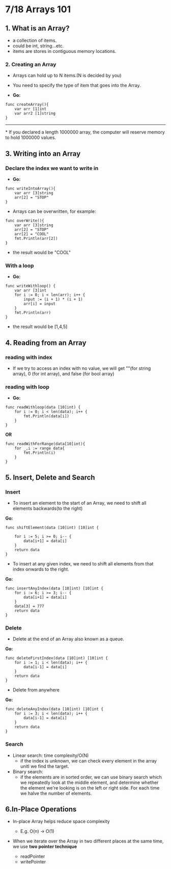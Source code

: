 # 7/18 Arrays 101

## 1. What is an Array?

- a collection of items.
- could be int, string...etc.
- items are stores in contiguous memory locations.

### 2. Creating an Array

- Arrays can hold up to N items.(N is decided by you)
- You need to specify the type of item that goes into the Array.

- **Go:**

```
func createArray(){
    var arr [1]int
    var arr2 [1]string
}
```

<hr/>
* If you declared a length 1000000 array, the computer will reserve memory to hold 1000000 values.

## 3. Writing into an Array

### Declare the index we want to write in

- **Go:**

```
func writeIntoArray(){
    var arr [3]string
    arr[2] = "STOP"
}
```

- Arrays can be overwritten, for example:

```
func overWrite(){
    var arr [3]string
    arr[2] = "STOP"
    arr[2] = "COOL"
    fmt.Println(arr[2])
}
```

- the result would be "COOL"

### With a loop

- **Go:**

```
func writeWithloop() {
	var arr [3]int
	for i := 0; i < len(arr); i++ {
		input := (i + 1) * (i + 1)
		arr[i] = input
	}
	fmt.Println(arr)
}
```

- the result would be [1,4,5]

## 4. Reading from an Array

### reading with index

- If we try to access an index with no value, we will get ""(for string array), 0 (for int array), and false (for bool array)

### reading with loop

- **Go:**

```
func readWithloop(data [10]int) {
	for i := 0; i < len(data); i++ {
		fmt.Println(data[i])
	}
}
```

**OR**

```
func readWithForRange(data[10]int){
    for _,i := range data{
        fmt.Println(i)
    }
}
```

## 5. Insert, Delete and Search

### Insert

- To insert an element to the start of an Array, we need to shift all elements backwards(to the right)

**Go:**

```
func shiftElement(data [10]int) [10]int {

	for i := 5; i >= 0; i-- {
		data[i+1] = data[i]
	}
	return data
}

```

- To insert at any given index, we need to shift all elements from that index onwards to the right.

**Go:**

```
func insertAnyIndex(data [10]int) [10]int {
	for i := 6; i >= 3; i-- {
		data[i+1] = data[i]
	}
	data[3] = 777
	return data
}
```

### Delete

- Delete at the end of an Array also known as a queue.

**Go:**

```
func deleteFirstIndex(data [10]int) [10]int {
	for i := 1; i < len(data); i++ {
		data[i-1] = data[i]
	}
	return data
}
```

- Delete from anywhere

**Go:**

```
func deleteAnyIndex(data [10]int) [10]int {
	for i := 3; i < len(data); i++ {
		data[i-1] = data[i]
	}
	return data
}
```

### Search

- Linear search: time complexity/O(N)
  - if the index is unknown, we can check every element in the array unitl we find the target.
- Binary search:
  - if the elements are in sorted order, we can use binary search which we repeatedly look at the middle element, and determine whether the element we're looking is on the left or right side. For each time we halve the number of elements.

## 6.In-Place Operations

- In-place Array helps reduce space complexity

  - E.g. O(n) -> O(1)

- When we iterate over the Array in two different places at the same time, we use **two pointer technique**
  - readPointer
  - writePointer
